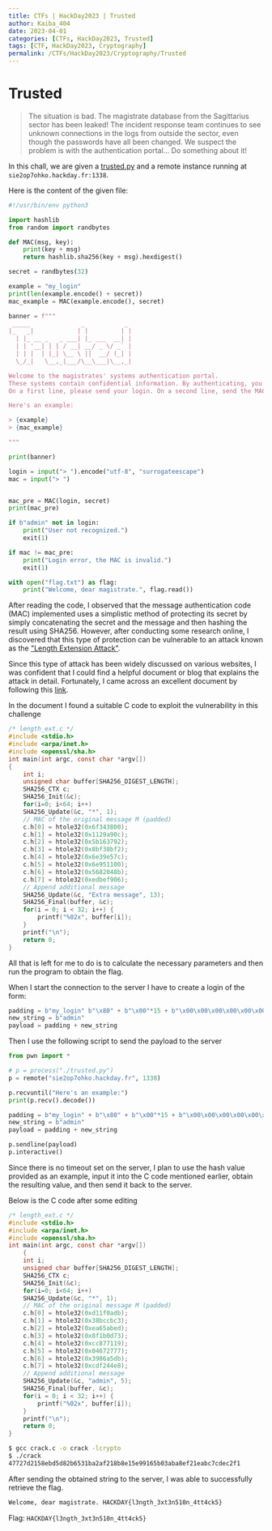 ```yaml
---
title: CTFs | HackDay2023 | Trusted
author: Kaiba_404
date: 2023-04-01
categories: [CTFs, HackDay2023, Trusted]
tags: [CTF, HackDay2023, Cryptography]
permalink: /CTFs/HackDay2023/Cryptography/Trusted
---
```


# Trusted


> The situation is bad. The magistrate database from the Sagittarius sector has been leaked!
> The incident response team continues to see unknown connections in the logs from outside the sector, even though the passwords have all been changed.
> We suspect the problem is with the authentication portal… Do something about it!

In this chall, we are given a [trusted.py](https://github.com/CongKhaiNGUYEN/congkhainguyen.github.io/_posts/CTF_events/Hackday2023/Crytography) and a remote instance running at `sie2op7ohko.hackday.fr:1338`.

Here is the content of the given file:

```python
#!/usr/bin/env python3

import hashlib
from random import randbytes

def MAC(msg, key):
    print(key + msg)
    return hashlib.sha256(key + msg).hexdigest()

secret = randbytes(32)

example = "my_login"
print(len(example.encode() + secret))
mac_example = MAC(example.encode(), secret)

banner = f"""
 _____              _           _ 
|_   _|            | |         | |
  | |_ __ _   _ ___| |_ ___  __| |
  | | '__| | | / __| __/ _ \/ _` |
  | | |  | |_| \__ \ ||  __/ (_| |
  \_/_|   \__,_|___/\__\___|\__,_|

Welcome to the magistrates' systems authentication portal.
These systems contain confidential information. By authenticating, you accept our terms of usage and confidentiality policy.
On a first line, please send your login. On a second line, send the MAC of the login.

Here's an example:

> {example}
> {mac_example}

"""

print(banner)

login = input("> ").encode("utf-8", "surrogateescape")
mac = input("> ")


mac_pre = MAC(login, secret)
print(mac_pre)

if b"admin" not in login:
    print("User not recognized.")
    exit(1)

if mac != mac_pre:
    print("Login error, the MAC is invalid.")
    exit(1)

with open("flag.txt") as flag:
    print("Welcome, dear magistrate.", flag.read())
```

After reading the code, I observed that the message authentication code (MAC) implemented uses a simplistic method of protecting its secret by simply concatenating the secret and the message and then hashing the result using SHA256. However, after conducting some research online, I discovered that this type of protection can be vulnerable to an attack known as the ["Length Extension Attack"](https://en.wikipedia.org/wiki/Length_extension_attack).

Since this type of attack has been widely discussed on various websites, I was confident that I could find a helpful document or blog that explains the attack in detail. Fortunately, I came across an excellent document by following this [link](https://seedsecuritylabs.org/Labs_16.04/PDF/Crypto_Hash_Length_Ext.pdf).

In the document I found a suitable C code to exploit the vulnerability in this challenge

```c
/* length_ext.c */
#include <stdio.h>
#include <arpa/inet.h>
#include <openssl/sha.h>
int main(int argc, const char *argv[])
{
    int i;
    unsigned char buffer[SHA256_DIGEST_LENGTH];
    SHA256_CTX c;
    SHA256_Init(&c);
    for(i=0; i<64; i++)
    SHA256_Update(&c, "*", 1);
    // MAC of the original message M (padded)
    c.h[0] = htole32(0x6f343800);
    c.h[1] = htole32(0x1129a90c);
    c.h[2] = htole32(0x5b163792);
    c.h[3] = htole32(0x8bf38bf2);
    c.h[4] = htole32(0x6e39e57c);
    c.h[5] = htole32(0x6e951100);
    c.h[6] = htole32(0x5682048b);
    c.h[7] = htole32(0xedbef906);
    // Append additional message
    SHA256_Update(&c, "Extra message", 13);
    SHA256_Final(buffer, &c);
    for(i = 0; i < 32; i++) {
        printf("%02x", buffer[i]);
    }
    printf("\n");
    return 0;
}
```

All that is left for me to do is to calculate the necessary parameters and then run the program to obtain the flag.

When I start the connection to the server I have to create a login of the form: 

```python
padding = b"my_login" b"\x80" + b"\x00"*15 + b"\x00\x00\x00\x00\x00\x00\x01\x40"
new_string = b"admin"
payload = padding + new_string
```

Then I use the following script to send the payload to the server

```python
from pwn import *

# p = process("./trusted.py")
p = remote("sie2op7ohko.hackday.fr", 1338)

p.recvuntil("Here's an example:")
print(p.recv().decode())

padding = b"my_login" + b"\x80" + b"\x00"*15 + b"\x00\x00\x00\x00\x00\x00\x01\x40"
new_string = b"admin"
payload = padding + new_string

p.sendline(payload)
p.interactive()
```

Since there is no timeout set on the server, I plan to use the hash value provided as an example, input it into the C code mentioned earlier, obtain the resulting value, and then send it back to the server.

Below is the C code after some editing

```c
/* length_ext.c */
#include <stdio.h>
#include <arpa/inet.h>
#include <openssl/sha.h>
int main(int argc, const char *argv[])
    {
    int i;
    unsigned char buffer[SHA256_DIGEST_LENGTH];
    SHA256_CTX c;
    SHA256_Init(&c);
    for(i=0; i<64; i++)
    SHA256_Update(&c, "*", 1);
    // MAC of the original message M (padded)
    c.h[0] = htole32(0xd11f0adb);
    c.h[1] = htole32(0x38bccbc3);
    c.h[2] = htole32(0xea65abed);
    c.h[3] = htole32(0x8f1b0d73);
    c.h[4] = htole32(0xcc877119);
    c.h[5] = htole32(0x04672777);
    c.h[6] = htole32(0x3986a5db);
    c.h[7] = htole32(0xcdf244e8);
    // Append additional message
    SHA256_Update(&c, "admin", 5);
    SHA256_Final(buffer, &c);
    for(i = 0; i < 32; i++) {
        printf("%02x", buffer[i]);
    }
    printf("\n");
    return 0;
}
```

```bash
$ gcc crack.c -o crack -lcrypto
$ ./crack
47727d2158ebd5d82b6531ba2af218b8e15e99165b03aba8ef21eabc7cdec2f1
```

After sending the obtained string to the server, I was able to successfully retrieve the flag.

```bash
Welcome, dear magistrate. HACKDAY{l3ngth_3xt3n510n_4tt4ck5}
```

Flag: `HACKDAY{l3ngth_3xt3n510n_4tt4ck5}`